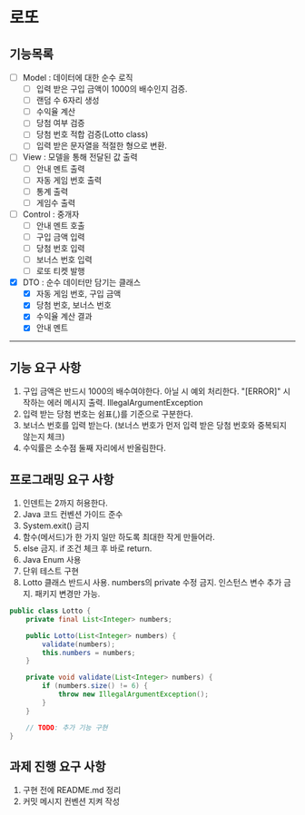 # 로또

## 기능목록

- [ ] Model : 데이터에 대한 순수 로직
    - [ ] 입력 받은 구입 금액이 1000의 배수인지 검증. 
    - [ ] 랜덤 수 6자리 생성
    - [ ] 수익율 계산
    - [ ] 당첨 여부 검증
    - [ ] 당첨 번호 적합 검증(Lotto class)
    - [ ] 입력 받은 문자열을 적절한 형으로 변환.

- [ ] View : 모델을 통해 전달된 값 출력
    - [ ] 안내 멘트 출력
    - [ ] 자동 게임 번호 출력
    - [ ] 통계 출력
    - [ ] 게임수 출력

- [ ] Control : 중개자
    - [ ] 안내 멘트 호출
    - [ ] 구입 금액 입력
    - [ ] 당첨 번호 입력
    - [ ] 보너스 번호 입력
    - [ ] 로또 티켓 발행

- [X] DTO : 순수 데이터만 담기는 클래스
    - [X] 자동 게임 번호, 구입 금액
    - [X] 당첨 번호, 보너스 번호
    - [X] 수익율 계산 결과
    - [X] 안내 멘트

---

## 기능 요구 사항

1. 구입 금액은 반드시 1000의 배수여야한다. 아닐 시 예외 처리한다. "[ERROR]" 시작하는 에러 메시지 출력. IllegalArgumentException
2. 입력 받는 당첨 번호는 쉼표(,)를 기준으로 구분한다.
3. 보너스 번호를 입력 받는다. (보너스 번호가 먼저 입력 받은 당첨 번호와 중복되지 않는지 체크)
4. 수익률은 소수점 둘째 자리에서 반올림한다.

## 프로그래밍 요구 사항

1. 인덴트는 2까지 허용한다.
2. Java 코드 컨벤션 가이드 준수
3. System.exit() 금지
4. 함수(메서드)가 한 가지 일만 하도록 최대한 작게 만들어라.
5. else 금지. if 조건 체크 후 바로 return.
6. Java Enum 사용
7. 단위 테스트 구현
8. Lotto 클래스 반드시 사용. numbers의 private 수정 금지. 인스턴스 변수 추가 금지. 패키지 변경만 가능.

```Java
public class Lotto {
    private final List<Integer> numbers;

    public Lotto(List<Integer> numbers) {
        validate(numbers);
        this.numbers = numbers;
    }

    private void validate(List<Integer> numbers) {
        if (numbers.size() != 6) {
            throw new IllegalArgumentException();
        }
    }

    // TODO: 추가 기능 구현
}
```

## 과제 진행 요구 사항

1. 구현 전에 README.md 정리
2. 커밋 메시지 컨벤션 지켜 작성
